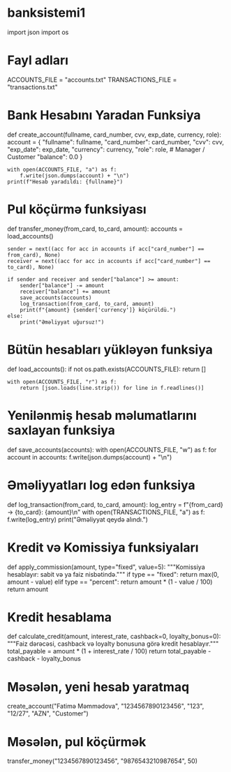 # banksistemi1
import json
import os

# Fayl adları
ACCOUNTS_FILE = "accounts.txt"
TRANSACTIONS_FILE = "transactions.txt"

# Bank Hesabını Yaradan Funksiya
def create_account(fullname, card_number, cvv, exp_date, currency, role):
    account = {
        "fullname": fullname,
        "card_number": card_number,
        "cvv": cvv,
        "exp_date": exp_date,
        "currency": currency,
        "role": role,  # Manager / Customer
        "balance": 0.0
    }
    
    with open(ACCOUNTS_FILE, "a") as f:
        f.write(json.dumps(account) + "\n")
    print(f"Hesab yaradıldı: {fullname}")

# Pul köçürmə funksiyası
def transfer_money(from_card, to_card, amount):
    accounts = load_accounts()
    
    sender = next((acc for acc in accounts if acc["card_number"] == from_card), None)
    receiver = next((acc for acc in accounts if acc["card_number"] == to_card), None)

    if sender and receiver and sender["balance"] >= amount:
        sender["balance"] -= amount
        receiver["balance"] += amount
        save_accounts(accounts)
        log_transaction(from_card, to_card, amount)
        print(f"{amount} {sender['currency']} köçürüldü.")
    else:
        print("Əməliyyat uğursuz!")

# Bütün hesabları yükləyən funksiya
def load_accounts():
    if not os.path.exists(ACCOUNTS_FILE):
        return []
    
    with open(ACCOUNTS_FILE, "r") as f:
        return [json.loads(line.strip()) for line in f.readlines()]

# Yenilənmiş hesab məlumatlarını saxlayan funksiya
def save_accounts(accounts):
    with open(ACCOUNTS_FILE, "w") as f:
        for account in accounts:
            f.write(json.dumps(account) + "\n")

# Əməliyyatları log edən funksiya
def log_transaction(from_card, to_card, amount):
    log_entry = f"{from_card} -> {to_card}: {amount}\n"
    with open(TRANSACTIONS_FILE, "a") as f:
        f.write(log_entry)
    print("Əməliyyat qeydə alındı.")

# Kredit və Komissiya funksiyaları
def apply_commission(amount, type="fixed", value=5):
    """Komissiya hesablayır: sabit və ya faiz nisbətində."""
    if type == "fixed":
        return max(0, amount - value)
    elif type == "percent":
        return amount * (1 - value / 100)
    return amount

# Kredit hesablama
def calculate_credit(amount, interest_rate, cashback=0, loyalty_bonus=0):
    """Faiz dərəcəsi, cashback və loyalty bonusuna görə kredit hesablayır."""
    total_payable = amount * (1 + interest_rate / 100)
    return total_payable - cashback - loyalty_bonus

# Məsələn, yeni hesab yaratmaq
create_account("Fatimə Məmmədova", "1234567890123456", "123", "12/27", "AZN", "Customer")

# Məsələn, pul köçürmək
transfer_money("1234567890123456", "9876543210987654", 50)
